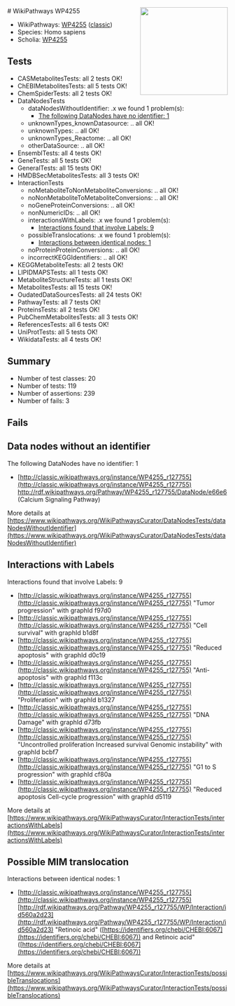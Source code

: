 <img style="float: right; width: 200px" src="https://upload.wikimedia.org/wikipedia/commons/thumb/8/83/Wplogo_with_text_500.png/640px-Wplogo_with_text_500.png" />
# WikiPathways WP4255

* WikiPathways: [WP4255](https://wikipathways.org/pathways/WP4255) ([classic](https://classic.wikipathways.org/instance/WP4255))
* Species: Homo sapiens
* Scholia: [WP4255](https://scholia.toolforge.org/wikipathways/WP4255)
## Tests
* CASMetabolitesTests: all 2 tests OK!
* ChEBIMetabolitesTests: all 5 tests OK!
* ChemSpiderTests: all 2 tests OK!
* DataNodesTests
    * dataNodesWithoutIdentifier: .x we found 1 problem(s):
        * [The following DataNodes have no identifier: 1](#d2d32fa0)
    * unknownTypes_knownDatasource: .. all OK!
    * unknownTypes: .. all OK!
    * unknownTypes_Reactome: .. all OK!
    * otherDataSource: .. all OK!
* EnsemblTests: all 4 tests OK!
* GeneTests: all 5 tests OK!
* GeneralTests: all 15 tests OK!
* HMDBSecMetabolitesTests: all 3 tests OK!
* InteractionTests
    * noMetaboliteToNonMetaboliteConversions: .. all OK!
    * noNonMetaboliteToMetaboliteConversions: .. all OK!
    * noGeneProteinConversions: .. all OK!
    * nonNumericIDs: .. all OK!
    * interactionsWithLabels: .x we found 1 problem(s):
        * [Interactions found that involve Labels: 9](#630d2680)
    * possibleTranslocations: .x we found 1 problem(s):
        * [Interactions between identical nodes: 1](#1c118206)
    * noProteinProteinConversions: .. all OK!
    * incorrectKEGGIdentifiers: .. all OK!
* KEGGMetaboliteTests: all 2 tests OK!
* LIPIDMAPSTests: all 1 tests OK!
* MetaboliteStructureTests: all 1 tests OK!
* MetabolitesTests: all 15 tests OK!
* OudatedDataSourcesTests: all 24 tests OK!
* PathwayTests: all 7 tests OK!
* ProteinsTests: all 2 tests OK!
* PubChemMetabolitesTests: all 3 tests OK!
* ReferencesTests: all 6 tests OK!
* UniProtTests: all 5 tests OK!
* WikidataTests: all 4 tests OK!


## Summary

* Number of test classes: 20
* Number of tests: 119
* Number of assertions: 239
* Number of fails: 3

## Fails

<a name="d2d32fa0" />

## Data nodes without an identifier

The following DataNodes have no identifier: 1

* [http://classic.wikipathways.org/instance/WP4255_r127755](http://classic.wikipathways.org/instance/WP4255_r127755) http://rdf.wikipathways.org/Pathway/WP4255_r127755/DataNode/e66e6 (Calcium Signaling 
Pathway)


More details at [https://www.wikipathways.org/WikiPathwaysCurator/DataNodesTests/dataNodesWithoutIdentifier](https://www.wikipathways.org/WikiPathwaysCurator/DataNodesTests/dataNodesWithoutIdentifier)

<a name="630d2680" />

## Interactions with Labels

Interactions found that involve Labels: 9

* [http://classic.wikipathways.org/instance/WP4255_r127755](http://classic.wikipathways.org/instance/WP4255_r127755) "Tumor progression" with graphId f97d0
* [http://classic.wikipathways.org/instance/WP4255_r127755](http://classic.wikipathways.org/instance/WP4255_r127755) "Cell survival" with graphId b1d8f
* [http://classic.wikipathways.org/instance/WP4255_r127755](http://classic.wikipathways.org/instance/WP4255_r127755) "Reduced apoptosis" with graphId d0c19
* [http://classic.wikipathways.org/instance/WP4255_r127755](http://classic.wikipathways.org/instance/WP4255_r127755) "Anti-apoptosis" with graphId f113c
* [http://classic.wikipathways.org/instance/WP4255_r127755](http://classic.wikipathways.org/instance/WP4255_r127755) "Proliferation" with graphId b1327
* [http://classic.wikipathways.org/instance/WP4255_r127755](http://classic.wikipathways.org/instance/WP4255_r127755) "DNA Damage" with graphId d73fb
* [http://classic.wikipathways.org/instance/WP4255_r127755](http://classic.wikipathways.org/instance/WP4255_r127755) "Uncontrolled proliferation
Increased survival
Genomic instability" with graphId bcbf7
* [http://classic.wikipathways.org/instance/WP4255_r127755](http://classic.wikipathways.org/instance/WP4255_r127755) "G1 to S progression" with graphId cf80a
* [http://classic.wikipathways.org/instance/WP4255_r127755](http://classic.wikipathways.org/instance/WP4255_r127755) "Reduced apoptosis
Cell-cycle progression" with graphId d5119


More details at [https://www.wikipathways.org/WikiPathwaysCurator/InteractionTests/interactionsWithLabels](https://www.wikipathways.org/WikiPathwaysCurator/InteractionTests/interactionsWithLabels)

<a name="1c118206" />

## Possible MIM translocation

Interactions between identical nodes: 1

* [http://classic.wikipathways.org/instance/WP4255_r127755](http://classic.wikipathways.org/instance/WP4255_r127755) [http://rdf.wikipathways.org/Pathway/WP4255_r127755/WP/Interaction/id560a2d23](http://rdf.wikipathways.org/Pathway/WP4255_r127755/WP/Interaction/id560a2d23) "Retinoic acid" ([https://identifiers.org/chebi/CHEBI:6067](https://identifiers.org/chebi/CHEBI:6067)) and 
Retinoic acid" ([https://identifiers.org/chebi/CHEBI:6067](https://identifiers.org/chebi/CHEBI:6067))


More details at [https://www.wikipathways.org/WikiPathwaysCurator/InteractionTests/possibleTranslocations](https://www.wikipathways.org/WikiPathwaysCurator/InteractionTests/possibleTranslocations)

